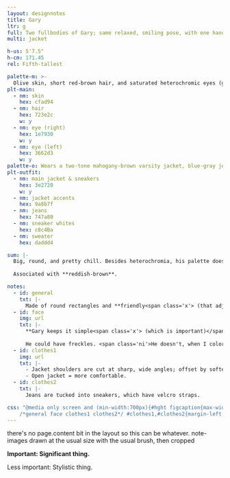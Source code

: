 ```yaml
---
layout: designnotes
title: Gary
ltr: g
full: Two fullbodies of Gary; same relaxed, smiling pose, with one hand in his pocket and the other giving a thumbs up. The only difference is that his jacket is closed in one version and open in the other.
multi: jacket

h-us: 5'7.5"
h-cm: 171.45
rel: Fifth-tallest

palette-m: >-
  Olive skin, short red-brown hair, and saturated heterochromic eyes (green on the viewer's left, blue to the right). Hair is straight, short, and plain.
plt-main:
  - nm: skin
    hex: cfad94
  - nm: hair
    hex: 723e2c
    w: y
  - nm: eye (right)
    hex: 1e7930
    w: y
  - nm: eye (left)
    hex: 3662d3
    w: y
palette-o: Wears a two-tone mahogany-brown varsity jacket, blue-gray jeans, and sneakers that mostly match the jacket.
plt-outfit:
  - nm: main jacket & sneakers
    hex: 3e2720
    w: y
  - nm: jacket accents
    hex: 9a8b7f
  - nm: jeans
    hex: 747a80
  - nm: sneaker whites
    hex: c8c4Ba
  - nm: sweater
    hex: daddd4

sum: |-
  Big, round, and pretty chill. Besides heterochromia, his palette doesn't stick out; his gregarious attitude is less subtle. Soft varsity jacket is sometimes buttoned up, sometimes open, whatever he feels like.
  
  Associated with **reddish-brown**.

notes:
  - id: general
    txt: |-
      Made of round rectangles and **friendly<span class='x'> (that adjective is key)</span>** circles. **<span class='x'>Important: </span>Not thin**; more fat than muscle, with a wide neck and double chin.
  - id: face
    img: url
    txt: |-
      **Gary keeps it simple<span class='x'> (which is important)</span>** <span class='ni'>and, as a stylistic touch, his eyes are basically just dots from any distance. When he looks around, the whole dots move; eyebrows help a lot to indicate direction.</span>
      
      He could have freckles. <span class='ni'>He doesn't, when I color him, because it would look weird with the (purely stylistic) lack of sclera.</span>
  - id: clothes1
    img: url
    txt: |-
      - Jacket shoulders are cut at sharp, wide angles; offset by softer fabric & Gary's body shape.
      - Open jacket = more comfortable.
  - id: clothes2
    txt: |-
      Jeans are tucked into sneakers, which have velcro straps.

css: "@media only screen and (min-width:700px){#hght figcaption{max-width:9em;} #main{width:1500px; padding-right:25px;} body{width:2335px;}
	/*general face clothes1 clothes2*/ #clothes1,#clothes2{margin-left:405px;} #face{margin-top:110px;} #clothes2{margin-top:410px;}}"
---
```

there's no page.content bit in the layout so this can be whatever. note-images drawn at the usual size with the usual brush, then cropped

**<span class='x'>Important: </span>Significant thing.**

<span class='ni'><span class='x'>Less important: </span>Stylistic thing.</span>